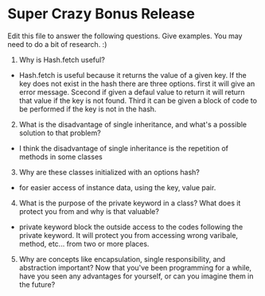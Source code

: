 # Super Crazy Bonus Release

Edit this file to answer the following questions. Give examples. You may need to do a bit of research. :)

1. Why is Hash.fetch useful?
*	Hash.fetch is useful because it returns the value of a given key.  If the key does not exist in the hash there are three options. first it will give an error message.  Scecond if given a defaul value to return it will return that value if the key is not found.  Third it can be given a block of code to be performed if the key is not in the hash.

2. What is the disadvantage of single inheritance, and what's a possible solution to that problem?
*	I think the disadvantage of single inheritance is the repetition of methods in some classes

3. Why are these classes initialized with an options hash?
*	for easier access of instance data, using the key, value pair.

4. What is the purpose of the private keyword in a class? What does it protect you from and why is that valuable?
*	private keyword block the outside access to the codes following the private keyword.  It will protect you from accessing wrong varibale, method, etc... from two or more places.

5. Why are concepts like encapsulation, single responsibility, and abstraction important? Now that you've been programming for a while, have you seen any advantages for yourself, or can you imagine them in the future?
